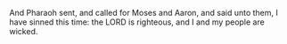 And Pharaoh sent, and called for Moses and Aaron, and said unto them, I have sinned this time: the LORD is righteous, and I and my people are wicked.

